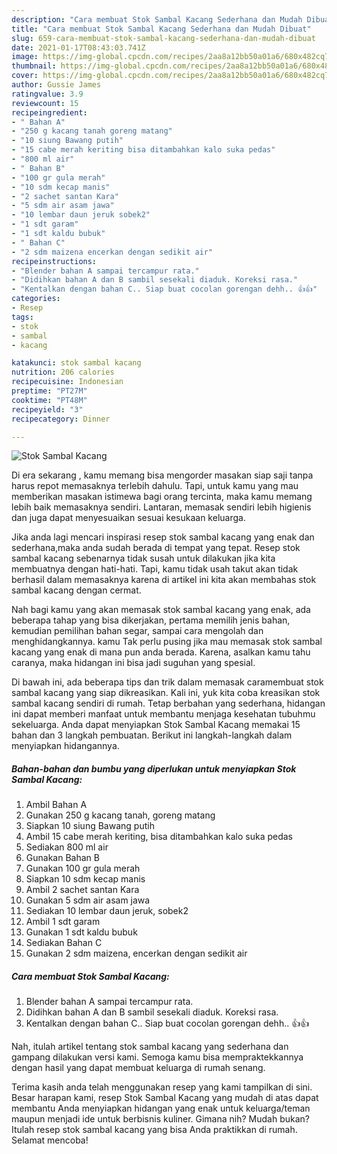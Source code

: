 ```yaml
---
description: "Cara membuat Stok Sambal Kacang Sederhana dan Mudah Dibuat"
title: "Cara membuat Stok Sambal Kacang Sederhana dan Mudah Dibuat"
slug: 659-cara-membuat-stok-sambal-kacang-sederhana-dan-mudah-dibuat
date: 2021-01-17T08:43:03.741Z
image: https://img-global.cpcdn.com/recipes/2aa8a12bb50a01a6/680x482cq70/stok-sambal-kacang-foto-resep-utama.jpg
thumbnail: https://img-global.cpcdn.com/recipes/2aa8a12bb50a01a6/680x482cq70/stok-sambal-kacang-foto-resep-utama.jpg
cover: https://img-global.cpcdn.com/recipes/2aa8a12bb50a01a6/680x482cq70/stok-sambal-kacang-foto-resep-utama.jpg
author: Gussie James
ratingvalue: 3.9
reviewcount: 15
recipeingredient:
- " Bahan A"
- "250 g kacang tanah goreng matang"
- "10 siung Bawang putih"
- "15 cabe merah keriting bisa ditambahkan kalo suka pedas"
- "800 ml air"
- " Bahan B"
- "100 gr gula merah"
- "10 sdm kecap manis"
- "2 sachet santan Kara"
- "5 sdm air asam jawa"
- "10 lembar daun jeruk sobek2"
- "1 sdt garam"
- "1 sdt kaldu bubuk"
- " Bahan C"
- "2 sdm maizena encerkan dengan sedikit air"
recipeinstructions:
- "Blender bahan A sampai tercampur rata."
- "Didihkan bahan A dan B sambil sesekali diaduk. Koreksi rasa."
- "Kentalkan dengan bahan C.. Siap buat cocolan gorengan dehh.. 👍👍"
categories:
- Resep
tags:
- stok
- sambal
- kacang

katakunci: stok sambal kacang 
nutrition: 206 calories
recipecuisine: Indonesian
preptime: "PT27M"
cooktime: "PT48M"
recipeyield: "3"
recipecategory: Dinner

---
```



![Stok Sambal Kacang](https://img-global.cpcdn.com/recipes/2aa8a12bb50a01a6/680x482cq70/stok-sambal-kacang-foto-resep-utama.jpg)

Di era  sekarang , kamu memang bisa mengorder masakan siap saji tanpa harus repot memasaknya terlebih dahulu. Tapi, untuk kamu yang mau memberikan masakan istimewa bagi orang tercinta, maka kamu memang lebih baik memasaknya sendiri. Lantaran, memasak sendiri lebih higienis dan juga dapat menyesuaikan sesuai kesukaan keluarga.

Jika anda lagi mencari inspirasi resep stok sambal kacang yang enak dan sederhana,maka anda sudah berada di tempat yang tepat. Resep stok sambal kacang  sebenarnya tidak susah untuk dilakukan jika kita membuatnya dengan hati-hati. Tapi, kamu tidak usah takut akan tidak berhasil dalam memasaknya 
karena di artikel ini kita akan membahas stok sambal kacang dengan cermat.  



Nah bagi kamu yang akan memasak stok sambal kacang yang enak, ada beberapa tahap yang bisa dikerjakan, pertama memilih jenis bahan, kemudian pemilihan bahan segar, sampai cara mengolah dan menghidangkannya. kamu Tak perlu pusing jika mau memasak stok sambal kacang yang enak di mana pun anda berada. Karena, asalkan kamu  tahu caranya, maka hidangan ini bisa jadi suguhan yang spesial.

Di bawah ini, ada beberapa tips dan trik dalam memasak caramembuat stok sambal kacang yang siap dikreasikan. Kali ini, yuk kita coba kreasikan stok sambal kacang sendiri di rumah. Tetap berbahan yang sederhana, hidangan ini dapat memberi manfaat untuk membantu menjaga kesehatan tubuhmu sekeluarga. Anda dapat menyiapkan Stok Sambal Kacang memakai 15 bahan dan 3 langkah pembuatan. Berikut ini langkah-langkah dalam menyiapkan hidangannya.

<!--inarticleads1-->

##### Bahan-bahan dan bumbu yang diperlukan untuk menyiapkan Stok Sambal Kacang:

1. Ambil  Bahan A
1. Gunakan 250 g kacang tanah, goreng matang
1. Siapkan 10 siung Bawang putih
1. Ambil 15 cabe merah keriting, bisa ditambahkan kalo suka pedas
1. Sediakan 800 ml air
1. Gunakan  Bahan B
1. Gunakan 100 gr gula merah
1. Siapkan 10 sdm kecap manis
1. Ambil 2 sachet santan Kara
1. Gunakan 5 sdm air asam jawa
1. Sediakan 10 lembar daun jeruk, sobek2
1. Ambil 1 sdt garam
1. Gunakan 1 sdt kaldu bubuk
1. Sediakan  Bahan C
1. Gunakan 2 sdm maizena, encerkan dengan sedikit air




<!--inarticleads2-->

##### Cara membuat Stok Sambal Kacang:

1. Blender bahan A sampai tercampur rata.
1. Didihkan bahan A dan B sambil sesekali diaduk. Koreksi rasa.
1. Kentalkan dengan bahan C.. Siap buat cocolan gorengan dehh.. 👍👍




Nah, itulah artikel tentang  stok sambal kacang  yang sederhana dan gampang dilakukan versi kami. Semoga kamu bisa mempraktekkannya dengan hasil yang dapat membuat keluarga di rumah senang. 

Terima kasih anda telah menggunakan resep yang kami tampilkan di sini. Besar harapan kami, resep  Stok Sambal Kacang yang mudah di atas dapat membantu Anda menyiapkan hidangan yang enak untuk keluarga/teman maupun menjadi ide untuk berbisnis kuliner. Gimana nih? Mudah bukan? Itulah resep stok sambal kacang yang bisa Anda praktikkan di rumah. Selamat mencoba!

